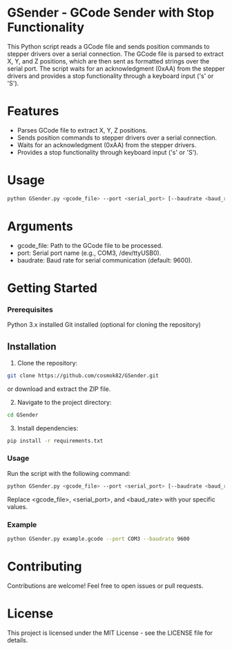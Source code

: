 # GSender - GCode Sender with Stop Functionality

This Python script reads a GCode file and sends position commands to stepper drivers over a serial connection. The GCode file is parsed to extract X, Y, and Z positions, which are then sent as formatted strings over the serial port. The script waits for an acknowledgment (0xAA) from the stepper drivers and provides a stop functionality through a keyboard input ('s' or 'S').

# Features

- Parses GCode file to extract X, Y, Z positions.
- Sends position commands to stepper drivers over a serial connection.
- Waits for an acknowledgment (0xAA) from the stepper drivers.
- Provides a stop functionality through keyboard input ('s' or 'S').

# Usage

```bash
python GSender.py <gcode_file> --port <serial_port> [--baudrate <baud_rate>]
```

# Arguments

* gcode_file: Path to the GCode file to be processed.
* port: Serial port name (e.g., COM3, /dev/ttyUSB0).
* baudrate: Baud rate for serial communication (default: 9600).

# Getting Started

### Prerequisites

Python 3.x installed
Git installed (optional for cloning the repository)

## Installation

1. Clone the repository:
```bash
git clone https://github.com/cosmok82/GSender.git
```
or download and extract the ZIP file.

2. Navigate to the project directory:
```bash
cd GSender
```

3. Install dependencies:
```bash
pip install -r requirements.txt
```

### Usage

Run the script with the following command:
```bash
python GSender.py <gcode_file> --port <serial_port> [--baudrate <baud_rate>]
```
Replace <gcode_file>, <serial_port>, and <baud_rate> with your specific values.

### Example

```bash
python GSender.py example.gcode --port COM3 --baudrate 9600
```

# Contributing
Contributions are welcome! Feel free to open issues or pull requests.

# License
This project is licensed under the MIT License - see the LICENSE file for details.


